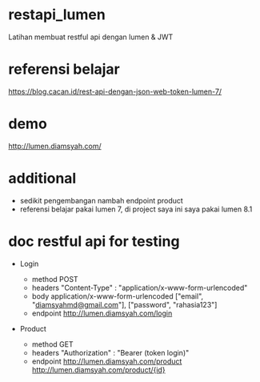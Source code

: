 # restapi_lumen
 Latihan membuat restful api dengan lumen & JWT
 
# referensi belajar
 https://blog.cacan.id/rest-api-dengan-json-web-token-lumen-7/
 
# demo
 http://lumen.diamsyah.com/
 
# additional
 - sedikit pengembangan nambah endpoint product
 - referensi belajar pakai lumen 7, di project saya ini saya pakai lumen 8.1
 
# doc restful api for testing
- Login
  - method
    POST
  - headers
    "Content-Type" : "application/x-www-form-urlencoded"
  - body
    application/x-www-form-urlencoded
    ["email", "diamsyahmd@gmail.com"], ["password", "rahasia123"]
  - endpoint
    http://lumen.diamsyah.com/login
    
- Product
  - method
    GET
  - headers
    "Authorization" : "Bearer (token login)"
  - endpoint
    http://lumen.diamsyah.com/product
    http://lumen.diamsyah.com/product/{id}
